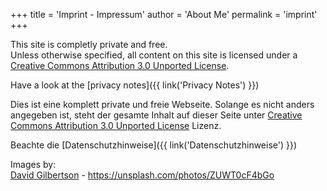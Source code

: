 +++
title = 'Imprint - Impressum'
author = 'About Me'
permalink = 'imprint'
+++

This site is completly private and free.  
Unless otherwise specified, all content on this site is licensed under a
[Creative Commons Attribution 3.0 Unported License](http://creativecommons.org/licenses/by/3.0/).

Have a look at the [privacy notes]({{ link('Privacy Notes') }})

Dies ist eine komplett private und freie Webseite.
Solange es nicht anders angegeben ist, steht der gesamte Inhalt auf dieser Seite
unter [Creative Commons Attribution 3.0 Unported License](http://creativecommons.org/licenses/by/3.0/)
Lizenz.

Beachte die [Datenschutzhinweise]({{ link('Datenschutzhinweise') }})

Images by:  
[David Gilbertson](https://unsplash.com/@davidg707) - https://unsplash.com/photos/ZUWT0cF4bGo
